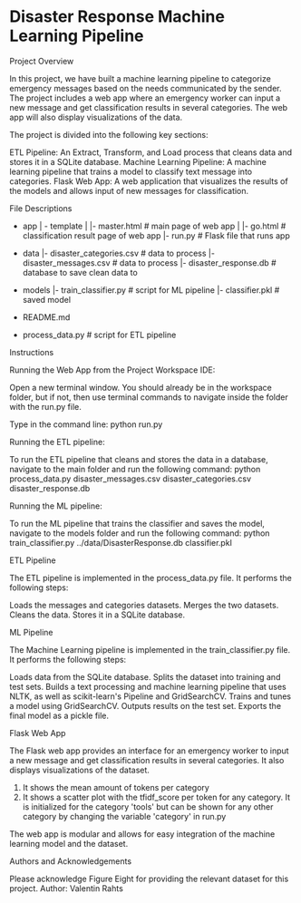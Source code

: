 # Disaster Response Machine Learning Pipeline

Project Overview<a name="project-overview"></a>

In this project, we have built a machine learning pipeline to categorize emergency messages based on the needs communicated by the sender. The project includes a web app where an emergency worker can input a new message and get classification results in several categories. The web app will also display visualizations of the data.

The project is divided into the following key sections:

ETL Pipeline: An Extract, Transform, and Load process that cleans data and stores it in a SQLite database.
Machine Learning Pipeline: A machine learning pipeline that trains a model to classify text message into categories.
Flask Web App: A web application that visualizes the results of the models and allows input of new messages for classification.

File Descriptions<a name="file-descriptions"></a>

- app
  | - template
  | |- master.html # main page of web app
  | |- go.html # classification result page of web app
  |- run.py # Flask file that runs app

- data
  |- disaster_categories.csv # data to process
  |- disaster_messages.csv # data to process
  |- disaster_response.db # database to save clean data to

- models
  |- train_classifier.py # script for ML pipeline
  |- classifier.pkl # saved model

- README.md
- process_data.py # script for ETL pipeline

Instructions<a name="instructions"></a>

Running the Web App from the Project Workspace IDE:

Open a new terminal window. You should already be in the workspace folder, but if not, then use terminal commands to navigate inside the folder with the run.py file.

Type in the command line:
python run.py

Running the ETL pipeline:

To run the ETL pipeline that cleans and stores the data in a database, navigate to the main folder and run the following command:
python process_data.py disaster_messages.csv disaster_categories.csv disaster_response.db

Running the ML pipeline:

To run the ML pipeline that trains the classifier and saves the model, navigate to the models folder and run the following command:
python train_classifier.py ../data/DisasterResponse.db classifier.pkl

ETL Pipeline<a name="etl-pipeline"></a>

The ETL pipeline is implemented in the process_data.py file. It performs the following steps:

Loads the messages and categories datasets.
Merges the two datasets.
Cleans the data.
Stores it in a SQLite database.

ML Pipeline<a name="ml-pipeline"></a>

The Machine Learning pipeline is implemented in the train_classifier.py file. It performs the following steps:

Loads data from the SQLite database.
Splits the dataset into training and test sets.
Builds a text processing and machine learning pipeline that uses NLTK, as well as scikit-learn's Pipeline and GridSearchCV.
Trains and tunes a model using GridSearchCV.
Outputs results on the test set.
Exports the final model as a pickle file.

Flask Web App<a name="flask-web-app"></a>

The Flask web app provides an interface for an emergency worker to input a new message and get classification results in several categories. It also displays visualizations of the dataset.

1. It shows the mean amount of tokens per category
2. It shows a scatter plot with the tfidf_score per token for any category. It is initialized for the category 'tools' but can be shown for any other category by changing the variable 'category' in run.py

The web app is modular and allows for easy integration of the machine learning model and the dataset.

Authors and Acknowledgements<a name="licensing-authors-and-acknowledgements"></a>

Please acknowledge Figure Eight for providing the relevant dataset for this project.
Author: Valentin Rahts
